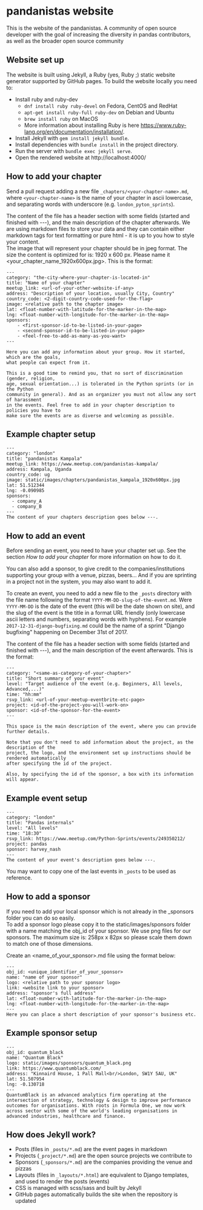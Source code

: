 pandanistas website
===================

This is the website of the pandanistas. A community of open source developer
with the goal of increasing the diversity in pandas contributors, as well as
the broader open source community

Website set up
--------------

The website is built using Jekyll, a Ruby (yes, Ruby ;) static website
generator supported by GitHub pages. To build the website locally you
need to:

- Install ruby and ruby-dev
    - `dnf install ruby ruby-devel` on Fedora, CentOS and RedHat
    - `apt-get install ruby-full ruby-dev` on Debian and Ubuntu
    - `brew install ruby` on MacOS
    - More information about installing Ruby is here
    <https://www.ruby-lang.org/en/documentation/installation/>.
- Install Jekyll with `gem install jekyll bundle`.
- Install dependencies with `bundle install` in the project directory.
- Run the server with `bundle exec jekyll serve`.
- Open the rendered website at http://localhost:4000/

How to add your chapter
-----------------------

Send a pull request adding a new file `_chapters/<your-chapter-name>.md`, where
`<your-chapter-name>` is the name of your chapter in ascii lowercase, and
separating words with underscore (e.g. `london_pyton_sprints`).

The content of the file has a header section with some fields (started and finished with
---), and the main description of the chapter afterwards. 
We are using markdown files to store your data and they can contain either markdown tags for text formatting or pure html - it is up to you how to style your content.<br>
The image that will represent your chapter should be in jpeg format. The size the content is optimized for is: 1920 x 600 px.
Please name it <your_chapter_name_1920x600px.jpg>.
This is the format:

    ---
    category: "the-city-where-your-chapter-is-located-in"
    title: "Name of your chapter"
    meetup_link: <url-of-your-other-website-if-any>
    address: "Description of your location, usually City, Country"
    country_code: <2-digit-country-code-used-for-the-flag>
    image: <relative path to the chapter image>
    lat: <float-number-with-latitude-for-the-marker-in-the-map>
    lng: <float-number-with-longitude-for-the-marker-in-the-map>
    sponsors:
        - <first-sponsor-id-to-be-listed-in-your-page>
        - <second-sponsor-id-to-be-listed-in-your-page>
        - <feel-free-to-add-as-many-as-you-want>
    ---
    
    Here you can add any information about your group. How it started, which are the goals,
    what people can expect from it.
    
    This is a good time to remind you, that no sort of discrimination (gender, religion,
    age, sexual orientation...) is tolerated in the Python sprints (or in the Python
    community in general). And as an organizer you must not allow any sort of harassment
    in the events. Feel free to add in your chapter description to policies you have to
    make sure the events are as diverse and welcoming as possible.


Example chapter setup
---------------------
    ---
    category: "london"
    title: "pandanistas Kampala"
    meetup_link: https://www.meetup.com/pandanistas-kampala/
    address: Kampala, Uganda
    country_code: ug
    image: static/images/chapters/pandanistas_kampala_1920x600px.jpg
    lat: 51.512344
    lng: -0.090985
    sponsors:
      - company_A
      - company_B
    ---
    The content of your chapters description goes below ---.

How to add an event
-------------------

Before sending an event, you need to have your chapter set up. See the section *How to
add your chapter* for more information on how to do it.

You can also add a sponsor, to give credit to the companies/institutions supporting your
group with a venue, pizzas, beers... And if you are sprinting in a project not in the
system, you may also want to add it.

To create an event, you need to add a new file to the `_posts` directory with the file
name following the format `YYYY-MM-DD-slug-of-the-event.md`. Were `YYYY-MM-DD` is the
date of the event (this will be the date shown on site), and the slug of the event is the title in a format URL friendly
(only lowercase ascii letters and numbers, separating words with hyphens). For example
`2017-12-31-django-bugfixing.md` could be the name of a sprint "Django bugfixing"
happening on December 31st of 2017.

The content of the file has a header section with some fields (started and finished with
---), and the main description of the event afterwards. This is the format:

    ---
    category: "<same-as-category-of-your-chapter>"
    title: "Short summary of your event"
    level: "Target audience of the event (e.g. Beginners, All levels, Advanced,...)"
    time: "hh:mm"
    rsvp_link: <url-of-your-meetup-eventbrite-etc-page>
    project: <id-of-the-project-you-will-work-on>
    sponsor: <id-of-the-sponsor-for-the-event>
    ---
    
    This space is the main description of the event, where you can provide further details.
    
    Note that you don't need to add information about the project, as the description of the
    project, the logo, and the environment set up instructions should be rendered automatically
    after specifying the id of the project.
    
    Also, by specifying the id of the sponsor, a box with its information will appear.

Example event setup
---------------------
    ---
    category: "london"
    title: "Pandas internals"
    level: "All levels"
    time: "18:30"
    rsvp_link: https://www.meetup.com/Python-Sprints/events/249350212/
    project: pandas
    sponsor: harvey_nash
    ---
    The content of your event's description goes below ---.
    
You may want to copy one of the last events in `_posts` to be used as reference.

How to add a sponsor
--------------------
If you need to add your local sponsor which is not already in the _sponsors folder you can do so easily.<br>
To add a sponsor logo please copy it to the static/images/sponsors folder with a name matching the obj_id of your sponsor.
We use png files for our sponsors. The maximum size is: 258px x 82px so please scale them down to match one of those dimensions.

Create an <name_of_your_sponsor>.md file using the format below:

    ---
    obj_id: <unique_identifier_of_your_sponsor>
    name: "name of your sponsor"
    logo: <relative path to your sponsor logo>
    link: <website link to your sponsor>
    address: "sponsor's full address"
    lat: <float-number-with-latitude-for-the-marker-in-the-map>
    lng: <float-number-with-longitude-for-the-marker-in-the-map>
    ---
    Here you can place a short description of your sponsor's business etc.
    
Example sponsor setup
---------------------
    ---
    obj_id: quantum_black
    name: "Quantum Black"
    logo: static/images/sponsors/quantum_black.png
    link: https://www.quantumblack.com/
    address: "Kinnaird House, 1 Pall Mall<br/>London, SW1Y 5AU, UK"
    lat: 51.507954
    lng: -0.130718
    ---
    QuantumBlack is an advanced analytics firm operating at the intersection of strategy, technology & design to improve performance outcomes for organisations. With roots in Formula One, we now work across sector with some of the world's leading organisations in advanced industries, healthcare and finance.


How does Jekyll work?
---------------------

- Posts (files in `_posts/*.md`) are the event pages in markdown
- Projects (`_project/*.md`) are the open source projects we contribute to
- Sponsors (`_sponsors/*.md`) are the companies providing the venue and pizzas
- Layouts (files in `_layouts/*.html`) are equivalent to Django templates,
  and used to render the posts (events)
- CSS is managed with scss/sass and built by Jekyll
- GitHub pages automatically builds the site when the repository is updated
